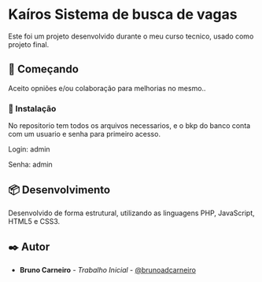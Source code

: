 # Kaíros Sistema de busca de vagas

Este foi um projeto desenvolvido durante o meu curso tecnico, usado como projeto final.

## 🚀 Começando

Aceito opniões e/ou colaboração para melhorias no mesmo..


### 🔧 Instalação

No repositorio tem todos os arquivos necessarios, e o bkp do banco conta com um usuario e senha para primeiro acesso.

Login: admin

Senha: admin

## 📦 Desenvolvimento

Desenvolvido de forma estrutural, utilizando as linguagens PHP, JavaScript, HTML5 e CSS3.


## ✒️ Autor


* **Bruno Carneiro** - *Trabalho Inicial* - [@brunoadcarneiro](https://github.com/brunoadcarneiro)

